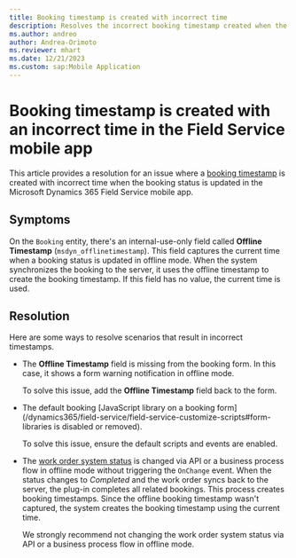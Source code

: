```yaml
---
title: Booking timestamp is created with incorrect time
description: Resolves the incorrect booking timestamp created when the booking status is updated in the Dynamics 365 Field Service mobile app.
ms.author: andreo
author: Andrea-Orimoto
ms.reviewer: mhart
ms.date: 12/21/2023
ms.custom: sap:Mobile Application
---
```

# Booking timestamp is created with an incorrect time in the Field Service mobile app

This article provides a resolution for an issue where a [booking timestamp](/dynamics365/field-service/booking-timestamps) is created with incorrect time when the booking status is updated in the Microsoft Dynamics 365 Field Service mobile app.

## Symptoms

On the `Booking` entity, there's an internal-use-only field called **Offline Timestamp** (`msdyn_offlinetimestamp`). This field captures the current time when a booking status is updated in offline mode. When the system synchronizes the booking to the server, it uses the offline timestamp to create the booking timestamp. If this field has no value, the current time is used.

## Resolution

Here are some ways to resolve scenarios that result in incorrect timestamps.

- The **Offline Timestamp** field is missing from the booking form. In this case, it shows a form warning notification in offline mode.

  To solve this issue, add the **Offline Timestamp** field back to the form.

- The default booking [JavaScript library on a booking form](/dynamics365/field-service/field-service-customize-scripts#form-libraries is disabled or removed).

  To solve this issue, ensure the default scripts and events are enabled.

- The [work order system status](/dynamics365/field-service/work-order-status-booking-status) is changed via API or a business process flow in offline mode without triggering the `OnChange` event. When the status changes to *Completed* and the work order syncs back to the server, the plug-in completes all related bookings. This process creates booking timestamps. Since the offline booking timestamp wasn't captured, the system creates the booking timestamp using the current time.

  We strongly recommend not changing the work order system status via API or a business process flow in offline mode.
